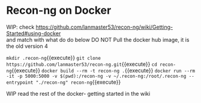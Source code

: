 # Recon-ng on Docker


WIP: check https://github.com/lanmaster53/recon-ng/wiki/Getting-Started#using-docker   
and match with what do do below
DO NOT Pull the docker hub image, it is the old version 4

`mkdir .recon-ng`{{execute}}
`git clone https://github.com/lanmaster53/recon-ng.git`{{execute}}
`cd recon-ng`{{execute}}
`docker build --rm -t recon-ng .`{{execute}}
`docker run --rm -it -p 5000:5000 -v $(pwd):/recon-ng -v ~/.recon-ng:/root/.recon-ng --entrypoint "./recon-ng" recon-ng`{{execute}}

WIP read the rest of the docker- getting started in the wiki